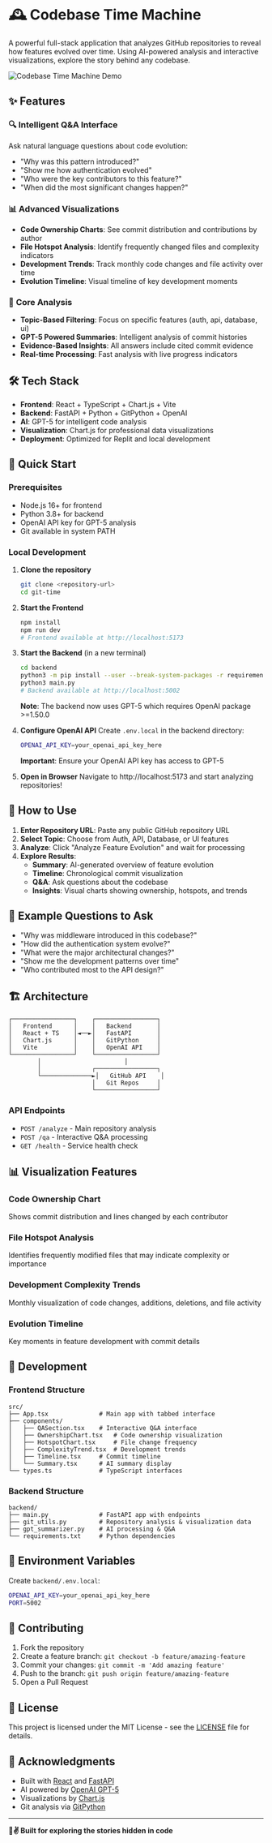# 🕰️ Codebase Time Machine

A powerful full-stack application that analyzes GitHub repositories to reveal how features evolved over time. Using AI-powered analysis and interactive visualizations, explore the story behind any codebase.

![Codebase Time Machine Demo](https://via.placeholder.com/800x400/667eea/ffffff?text=Codebase+Time+Machine)

## ✨ Features

### 🔍 **Intelligent Q&A Interface**
Ask natural language questions about code evolution:
- "Why was this pattern introduced?"
- "Show me how authentication evolved"
- "Who were the key contributors to this feature?"
- "When did the most significant changes happen?"

### 📊 **Advanced Visualizations**
- **Code Ownership Charts**: See commit distribution and contributions by author
- **File Hotspot Analysis**: Identify frequently changed files and complexity indicators  
- **Development Trends**: Track monthly code changes and file activity over time
- **Evolution Timeline**: Visual timeline of key development moments

### 🚀 **Core Analysis**
- **Topic-Based Filtering**: Focus on specific features (auth, api, database, ui)
- **GPT-5 Powered Summaries**: Intelligent analysis of commit histories
- **Evidence-Based Insights**: All answers include cited commit evidence
- **Real-time Processing**: Fast analysis with live progress indicators

## 🛠️ Tech Stack

- **Frontend**: React + TypeScript + Chart.js + Vite
- **Backend**: FastAPI + Python + GitPython + OpenAI
- **AI**: GPT-5 for intelligent code analysis
- **Visualization**: Chart.js for professional data visualizations
- **Deployment**: Optimized for Replit and local development

## 🚀 Quick Start

### Prerequisites
- Node.js 16+ for frontend
- Python 3.8+ for backend
- OpenAI API key for GPT-5 analysis
- Git available in system PATH

### Local Development

1. **Clone the repository**
   ```bash
   git clone <repository-url>
   cd git-time
   ```

2. **Start the Frontend**
   ```bash
   npm install
   npm run dev
   # Frontend available at http://localhost:5173
   ```

3. **Start the Backend** (in a new terminal)
   ```bash
   cd backend
   python3 -m pip install --user --break-system-packages -r requirements.txt
   python3 main.py
   # Backend available at http://localhost:5002
   ```
   
   **Note**: The backend now uses GPT-5 which requires OpenAI package >=1.50.0

4. **Configure OpenAI API**
   Create `.env.local` in the backend directory:
   ```bash
   OPENAI_API_KEY=your_openai_api_key_here
   ```
   
   **Important**: Ensure your OpenAI API key has access to GPT-5

5. **Open in Browser**
   Navigate to http://localhost:5173 and start analyzing repositories!

## 📱 How to Use

1. **Enter Repository URL**: Paste any public GitHub repository URL
2. **Select Topic**: Choose from Auth, API, Database, or UI features
3. **Analyze**: Click "Analyze Feature Evolution" and wait for processing
4. **Explore Results**:
   - **Summary**: AI-generated overview of feature evolution
   - **Timeline**: Chronological commit visualization
   - **Q&A**: Ask questions about the codebase
   - **Insights**: Visual charts showing ownership, hotspots, and trends

## 🎯 Example Questions to Ask

- "Why was middleware introduced in this codebase?"
- "How did the authentication system evolve?"
- "What were the major architectural changes?"
- "Show me the development patterns over time"
- "Who contributed most to the API design?"

## 🏗️ Architecture

```
┌─────────────────┐    ┌─────────────────┐
│   Frontend      │    │   Backend       │
│   React + TS    │◄──►│   FastAPI       │
│   Chart.js      │    │   GitPython     │
│   Vite          │    │   OpenAI API    │
└─────────────────┘    └─────────────────┘
        │                       │
        │              ┌─────────────────┐
        └──────────────►│   GitHub API    │
                       │   Git Repos     │
                       └─────────────────┘
```

### API Endpoints
- `POST /analyze` - Main repository analysis
- `POST /qa` - Interactive Q&A processing  
- `GET /health` - Service health check

## 📊 Visualization Features

### Code Ownership Chart
Shows commit distribution and lines changed by each contributor

### File Hotspot Analysis  
Identifies frequently modified files that may indicate complexity or importance

### Development Complexity Trends
Monthly visualization of code changes, additions, deletions, and file activity

### Evolution Timeline
Key moments in feature development with commit details

## 🔧 Development

### Frontend Structure
```
src/
├── App.tsx              # Main app with tabbed interface
├── components/
│   ├── QASection.tsx    # Interactive Q&A interface
│   ├── OwnershipChart.tsx   # Code ownership visualization
│   ├── HotspotChart.tsx     # File change frequency
│   ├── ComplexityTrend.tsx  # Development trends
│   ├── Timeline.tsx     # Commit timeline
│   └── Summary.tsx      # AI summary display
└── types.ts             # TypeScript interfaces
```

### Backend Structure
```
backend/
├── main.py              # FastAPI app with endpoints
├── git_utils.py         # Repository analysis & visualization data
├── gpt_summarizer.py    # AI processing & Q&A
└── requirements.txt     # Python dependencies
```

## 🚦 Environment Variables

Create `backend/.env.local`:
```bash
OPENAI_API_KEY=your_openai_api_key_here
PORT=5002
```

## 📝 Contributing

1. Fork the repository
2. Create a feature branch: `git checkout -b feature/amazing-feature`
3. Commit your changes: `git commit -m 'Add amazing feature'`
4. Push to the branch: `git push origin feature/amazing-feature`
5. Open a Pull Request

## 📄 License

This project is licensed under the MIT License - see the [LICENSE](LICENSE) file for details.

## 🙏 Acknowledgments

- Built with [React](https://reactjs.org/) and [FastAPI](https://fastapi.tiangolo.com/)
- AI powered by [OpenAI GPT-5](https://openai.com/)
- Visualizations by [Chart.js](https://www.chartjs.org/)
- Git analysis via [GitPython](https://gitpython.readthedocs.io/)

---

**🧠✌️ Built for exploring the stories hidden in code**